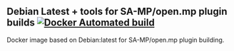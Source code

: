 ## Debian Latest + tools for SA-MP/open.mp plugin builds [![Docker Automated build](https://img.shields.io/badge/docker-ready-blue.svg)](https://hub.docker.com/r/zantetsukengt/debian-omp/)
Docker image based on Debian:latest for SA-MP/open.mp plugin building.
